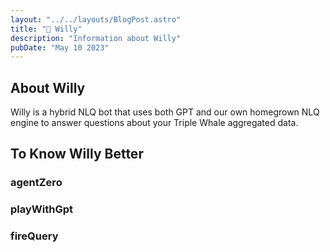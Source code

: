 ```yaml
---
layout: "../../layouts/BlogPost.astro"
title: "🐳 Willy"
description: "Information about Willy"
pubDate: "May 10 2023"
---
```


## About Willy

Willy is a hybrid NLQ bot that uses both GPT and our own homegrown NLQ engine to answer questions about your Triple Whale aggregated data.

## To Know Willy Better

### agentZero

### playWithGpt

### fireQuery